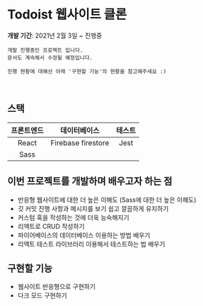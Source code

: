 # Todoist 웹사이트 클론

**개발 기간**: 2021년 2월 3일 ~ 진행중

```
개발 진행중인 프로젝트 입니다.
문서도 계속해서 수정될 예정입니다.

진행 현황에 대해선 아래 '구현할 기능'의 현황을 참고해주세요 :)
```

<!-- [데모 플레이]() -->
<br>

## 스택

| **프론트엔드** |  **데이터베이스**  | **테스트** |
| :------------: | :----------------: | :--------: |
|     React      | Firebase firestore |    Jest    |
|      Sass      |

## 이번 프로젝트를 개발하며 배우고자 하는 점

- 반응형 웹사이트에 대한 더 높은 이해도 (Sass에 대한 더 높은 이해도)
- 깃 커밋 진행 사항과 메시지를 보기 쉽고 깔끔하게 유지하기
- 커스텀 훅을 작성하는 것에 더욱 능숙해지기
- 리액트로 CRUD 작성하기
- 파이어베이스의 데이터베이스 이용하는 방법 배우기
- 리액트 테스트 라이브러리 이용해서 테스트하는 법 배우기

## 구현할 기능

- 웹사이트 반응형으로 구현하기
- 다크 모드 구현하기
